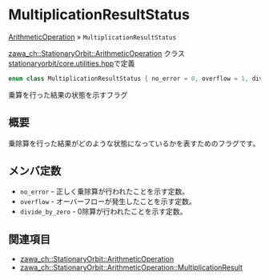 # MultiplicationResultStatus

[ArithmeticOperation](index.md) » `MultiplicationResultStatus`

[zawa_ch::StationaryOrbit::ArithmeticOperation](index.md) クラス  
[stationaryorbit/core.utilities.hpp](../../headers/stationaryorbit/core.utilities.hpp.md)で定義  

```C++
enum class MultiplicationResultStatus { no_error = 0, overflow = 1, divide_by_zero = -1 };
```

乗算を行った結果の状態を示すフラグ

## 概要

乗除算を行った結果がどのような状態になっているかを表すためのフラグです。  

## メンバ定数

- `no_error` - 正しく乗除算が行われたことを示す定数。  
- `overflow` - オーバーフローが発生したことを示す定数。  
- `divide_by_zero` - 0除算が行われたことを示す定数。  

## 関連項目

- [zawa_ch::StationaryOrbit::ArithmeticOperation](index.md)
- [zawa_ch::StationaryOrbit::ArithmeticOperation::MultiplicationResult](multiplicationresult.md)

